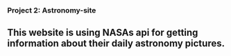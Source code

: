 ### Project 2: Astronomy-site
## This website is using NASAs api for getting information about their daily astronomy pictures.